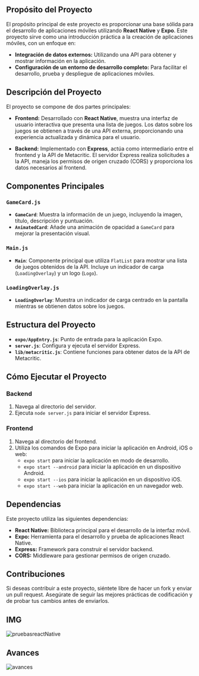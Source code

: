 
## Propósito del Proyecto

El propósito principal de este proyecto es proporcionar una base sólida para el desarrollo de aplicaciones móviles utilizando **React Native** y **Expo**. Este proyecto sirve como una introducción práctica a la creación de aplicaciones móviles, con un enfoque en:

- **Integración de datos externos:** Utilizando una API para obtener y mostrar información en la aplicación.
- **Configuración de un entorno de desarrollo completo:** Para facilitar el desarrollo, prueba y despliegue de aplicaciones móviles.

## Descripción del Proyecto

El proyecto se compone de dos partes principales:

- **Frontend:** Desarrollado con **React Native**, muestra una interfaz de usuario interactiva que presenta una lista de juegos. Los datos sobre los juegos se obtienen a través de una API externa, proporcionando una experiencia actualizada y dinámica para el usuario.

- **Backend:** Implementado con **Express**, actúa como intermediario entre el frontend y la API de Metacritic. El servidor Express realiza solicitudes a la API, maneja los permisos de origen cruzado (CORS) y proporciona los datos necesarios al frontend.

## Componentes Principales

### `GameCard.js`

- **`GameCard`**: Muestra la información de un juego, incluyendo la imagen, título, descripción y puntuación.
- **`AnimatedCard`**: Añade una animación de opacidad a `GameCard` para mejorar la presentación visual.

### `Main.js`

- **`Main`**: Componente principal que utiliza `FlatList` para mostrar una lista de juegos obtenidos de la API. Incluye un indicador de carga (`LoadingOverlay`) y un logo (`Logo`).

### `LoadingOverlay.js`

- **`LoadingOverlay`**: Muestra un indicador de carga centrado en la pantalla mientras se obtienen datos sobre los juegos.

## Estructura del Proyecto

- **`expo/AppEntry.js`**: Punto de entrada para la aplicación Expo.
- **`server.js`**: Configura y ejecuta el servidor Express.
- **`lib/metacritic.js`**: Contiene funciones para obtener datos de la API de Metacritic.

## Cómo Ejecutar el Proyecto

### Backend

1. Navega al directorio del servidor.
2. Ejecuta `node server.js` para iniciar el servidor Express.

### Frontend

1. Navega al directorio del frontend.
2. Utiliza los comandos de Expo para iniciar la aplicación en Android, iOS o web:
   - `expo start` para iniciar la aplicación en modo de desarrollo.
   - `expo start --android` para iniciar la aplicación en un dispositivo Android.
   - `expo start --ios` para iniciar la aplicación en un dispositivo iOS.
   - `expo start --web` para iniciar la aplicación en un navegador web.

## Dependencias

Este proyecto utiliza las siguientes dependencias:

- **React Native:** Biblioteca principal para el desarrollo de la interfaz móvil.
- **Expo:** Herramienta para el desarrollo y prueba de aplicaciones React Native.
- **Express:** Framework para construir el servidor backend.
- **CORS:** Middleware para gestionar permisos de origen cruzado.

## Contribuciones

Si deseas contribuir a este proyecto, siéntete libre de hacer un fork y enviar un pull request. Asegúrate de seguir las mejores prácticas de codificación y de probar tus cambios antes de enviarlos.


## IMG

  ![pruebasreactNative](https://github.com/user-attachments/assets/1d6bf144-8293-46be-ba9c-87ab4243deda)
## Avances

  
![avances](https://github.com/user-attachments/assets/340f70c2-e1ab-40aa-96fa-43da10affb30)

